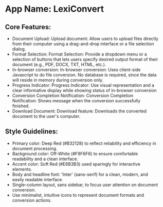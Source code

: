 # **App Name**: LexiConvert

## Core Features:

- Document Upload: Upload document: Allow users to upload files directly from their computer using a drag-and-drop interface or a file selection dialog.
- Format Selection: Format Selection: Provide a dropdown menu or a selection of buttons that lets users specify desired output format of their document (e.g., PDF, DOCX, TXT, HTML, etc.).
- In-browser conversion: In-browser conversion: Uses client-side Javascript to do file conversion. No database is required, since the data will reside in memory during conversion only.
- Progress Indicator: Progress Indicator: Use visual representation and a clear informative display while showing status of in-browser conversion
- Conversion Completion Notification: Conversion Completion Notification: Shows message when the conversion successfully finished.
- Download Document: Download feature: Downloads the converted document to the user's computer.

## Style Guidelines:

- Primary color: Deep Red (#B32128) to reflect reliability and efficiency in document processing.
- Background color: Off-White (#F9F6F6) to ensure comfortable readability and a clean interface.
- Accent color: Soft Red (#E6B3B3) used sparingly for interactive elements.
- Body and headline font: 'Inter' (sans-serif) for a clean, modern, and easily readable interface.
- Single-column layout, sans sidebar, to focus user attention on document conversion.
- Use minimalist, intuitive icons to represent document formats and conversion actions.